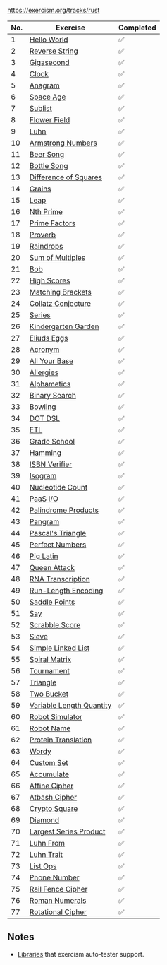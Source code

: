 https://exercism.org/tracks/rust

| No. | Exercise | Completed |
|-----|----------|-----------|
| 1   | [Hello World](./hello-world)        |  ✅ |
| 2   | [Reverse String](./reverse-string)  |  ✅ |
| 3   | [Gigasecond](./gigasecond)          |  ✅ |
| 4   | [Clock](./clock)                    |  ✅ |
| 5   | [Anagram](./anagram)                |  ✅ |
| 6   | [Space Age](./space-age)            |  ✅ |
| 7   | [Sublist](./sublist)                |  ✅ |
| 8   | [Flower Field](./flower-field)      |  ✅ |
| 9   | [Luhn](./luhn)                      |  ✅ |
| 10  | [Armstrong Numbers](./armstrong-number)       | ✅ |
| 11  | [Beer Song](./beer-song)             | ✅ |
| 12  | [Bottle Song](./bottle-song)         | ✅ |
| 13  | [Difference of Squares](./differences-of-squares) | ✅ |
| 14  | [Grains](./grains)                   | ✅ |
| 15  | [Leap](./leap)                       | ✅ |
| 16  | [Nth Prime](./nth-prime)             | ✅ |
| 17  | [Prime Factors](./prime-factors)     | ✅ |
| 18  | [Proverb](./proverb)                 | ✅ |
| 19  | [Raindrops](./raindrops)             | ✅ |
| 20  | [Sum of Multiples](./sum-of-multiples)        | ✅ |
| 21  | [Bob](./bob)                         | ✅ |
| 22  | [High Scores](./high-scores)         | ✅ |
| 23  | [Matching Brackets](./matching-brackets)      | ✅ |
| 24  | [Collatz Conjecture](./collatz-conjecture)    | ✅ |
| 25  | [Series](./series)                   | ✅ |
| 26  | [Kindergarten Garden](./kindergarten-garden)  | ✅ |
| 27  | [Eliuds Eggs](./eliuds-eggs)         | ✅ |
| 28  | [Acronym](./acronym)                 | ✅ |
| 29  | [All Your Base](./all-your-base)     | ✅ |
| 30  | [Allergies](./allergies)             | ✅ |
| 31  | [Alphametics](./alphametics)         | ✅ |
| 32  | [Binary Search](./binary-search)     | ✅ |
| 33  | [Bowling](./bowling)                 | ✅ |
| 34  | [DOT DSL](./dot-dsl)                 | ✅ |
| 35  | [ETL](./etl)                         | ✅ |
| 36  | [Grade School](./grade-school)       | ✅ |
| 37  | [Hamming](./hamming)                 | ✅ |
| 38  | [ISBN Verifier](./isbn-verifier)     | ✅ |
| 39  | [Isogram](./isogram)                 | ✅ |
| 40  | [Nucleotide Count](./nucleotide-count)        |✅ |
| 41  | [PaaS I/O](./paasio)                  |✅ |
| 42  | [Palindrome Products](./palindrome-products)  |✅ |
| 43  | [Pangram](./pangram)                  |✅ |
| 44  | [Pascal's Triangle](./pascals-triangle)       |✅ |
| 45  | [Perfect Numbers](./perfect-numbers)  |✅ |
| 46  | [Pig Latin](./pig-latin)              |✅ |
| 47  | [Queen Attack](./queen-attack)        |✅ |
| 48  | [RNA Transcription](./rna-transcription)      |✅ |
| 49  | [Run-Length Encoding](./run-length-encoding)  |✅ |
| 50  | [Saddle Points](./saddle-points)      |✅ |
| 51  | [Say](./say)                          |✅ |
| 52  | [Scrabble Score](./scrabble-score)    |✅ |
| 53  | [Sieve](./sieve)                      |✅ |
| 54  | [Simple Linked List](./simple-linked-list)    |✅ |
| 55  | [Spiral Matrix](./spiral-matrix)      |✅ |
| 56  | [Tournament](./tournament)            |✅ |
| 57  | [Triangle](./triangle)                |✅ |
| 58  | [Two Bucket](./two-bucket)            |✅ |
| 59  | [Variable Length Quantity](./variable-length-quantity) |✅ |
| 60  | [Robot Simulator](./robot-simulator)  |✅ |
| 61  | [Robot Name](./robot-name)            |✅ |
| 62  | [Protein Translation](./protein-translation)  |✅ |
| 63  | [Wordy](./wordy)                      |✅ |
| 64  | [Custom Set](./custom-set)            |✅ |
| 65  | [Accumulate](./accumulate)            |✅ |
| 66  | [Affine Cipher](./affine-cipher)      |✅ |
| 67  | [Atbash Cipher](./atbash-cipher)      |✅ |
| 68  | [Crypto Square](./crypto-square)      |✅ |
| 69  | [Diamond](./diamond)                  |✅ |
| 70  | [Largest Series Product](./largest-series-product) |✅ |
| 71  | [Luhn From](./luhn-from)              |✅ |
| 72  | [Luhn Trait](./luhn-trait)            |✅ |
| 73  | [List Ops](./list-ops)                |✅ |
| 74  | [Phone Number](./phone-number)        |✅ |
| 75  | [Rail Fence Cipher](./rail-fence-cipher)      |✅ |
| 76  | [Roman Numerals](./roman-numerals)    |✅ |
| 77  | [Rotational Cipher](./rotational-cipher) |✅ |

## Notes

- [Libraries](https://github.com/exercism/rust-test-runner/blob/main/local-registry/Cargo.toml) that exercism auto-tester support.
